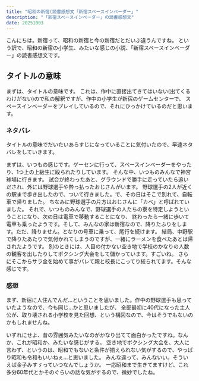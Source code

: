 ```yaml
---
title: "昭和の新宿(読書感想文「新宿スペースインベーダー」"
description: "「新宿スペースインベーダー」の読書感想文"
date: 20251003
---
```

こんにちは。新宿って、昭和の新宿と今の新宿だとだいぶ違うんですね。
という訳で、昭和の新宿の小学生、みたいな感じの小説、「新宿スペースインベーダー」の読書感想文です。
## タイトルの意味
まずは、タイトルの意味です。
これは、作中に直接出てきてはいない(出てくるわけがない)ので私の解釈ですが、作中の小学生が新宿のゲームセンターで、
スペースインベーダーをプレイしているので、それにひっかけているのだと思います。
### ネタバレ
タイトルの意味でだいたいあらすじになっていることに気付いたので、早速ネタバレをしていきます。



まずは、いつもの感じです。ゲーセンに行って、スペースインベーダーをやったり、1つ上の上級生に殴られたりしています。
そんな中、いつものみんなで神宮球場に行きます。
試合が終わったあと、グラウンドで勝手に走っていたら追いだされ、外には野球選手や酔っ払ったおじさんがいます。
野球選手の2人が近くの駅まで歩き出したので、ついて行きました。で、その日はそこで別れて、自転車で帰りました。
ちなみに野球選手の片方はおじさんに「カベ」と呼ばれていました。
それで、いつものみんなで、野球選手の人たちの寮を特定しようということになり、次の日は電車で移動することになり、
終わったら一緒に歩いて電車も乗ったようです。そして、みんなの家は新宿なので、降りたふりをします。ただ、降りません。となりの号車に乗って、尾行を続けます。
結局、中野駅で降りたあたりで気付かれてしまうのですが、一緒にラーメンを食べたあとは帰されたようです。
別のときには、人目の付かない空き地で学校のかなりの人数の観客を出したりしてボクシング大会をして儲かっています。すごいね。
さらにそこからサラ金を始めて事がバレて親と校長にこってり絞られてます。そんな感じです。
### 感想
まず、新宿に人住んでんだ...ということを思いました。作中の野球選手も思っていたようなので、今も同じ...かと思いましたが、
全部最初に40代になった主人公が、取り壊される小学校を見た回想、という構図なので、今はそうでもないのかもしれませんね。

いずれにせよ、昔の雰囲気みたいなのがかなり出てて面白かったですね。なんか、これが昭和か、みたいな感じがする。
空き地でボクシング大会を、大人に言わず、というのは、昭和でもないと条件が揃えられない気がするので、やっぱり昭和も令和もいいねぇ...と思いました。
みんな違って、みんないい。そういえば金子みすゞっていつなんでしょうか。
一応昭和まで生きてますけど、これ多分60年代とかそのぐらいの話な気がするので、微妙でしたね。
